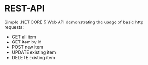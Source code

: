 # REST-API

Simple .NET CORE 5 Web API demonstrating the usage of basic http requests:
* GET all item
* GET item by id
* POST new item
* UPDATE existing item
* DELETE existing item
